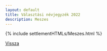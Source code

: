 ```yaml
---
layout: default
title: Választási névjegyzék 2022
description: Meszes
---
```


{% include settlementHTMLs/Meszes.html %}

[Vissza](../)